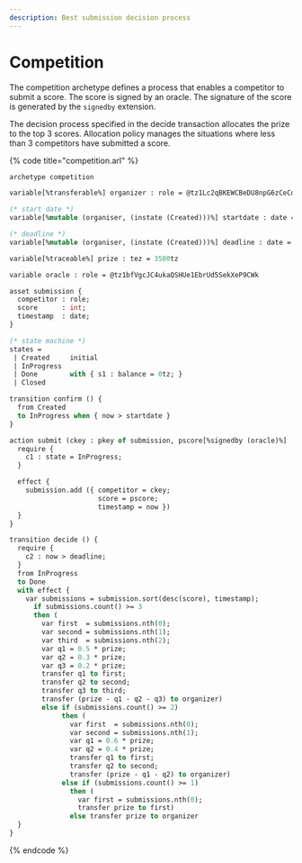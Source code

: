 ```yaml
---
description: Best submission decision process
---
```


# Competition

The competition archetype defines a process that enables a competitor to submit a score. The score is signed by an oracle. The signature of the score is generated by the `signedby` extension.

The decision process specified in the decide transaction allocates the prize to the top 3 scores. Allocation policy manages the situations where less than 3 competitors have submitted a score.

{% code title="competition.arl" %}
```ocaml
archetype competition

variable[%transferable%] organizer : role = @tz1Lc2qBKEWCBeDU8npG6zCeCqpmaegRi6Jg

(* start date *)
variable[%mutable (organiser, (instate (Created)))%] startdate : date = 2019-11-12T00:00:00

(* deadline *)
variable[%mutable (organiser, (instate (Created)))%] deadline : date = 2020-11-12T00:00:00

variable[%traceable%] prize : tez = 3500tz

variable oracle : role = @tz1bfVgcJC4ukaQSHUe1EbrUd5SekXeP9CWk

asset submission {
  competitor : role;
  score      : int;
  timestamp  : date;
}

(* state machine *)
states =
 | Created     initial
 | InProgress
 | Done        with { s1 : balance = 0tz; }
 | Closed

transition confirm () {
  from Created
  to InProgress when { now > startdate }
}

action submit (ckey : pkey of submission, pscore[%signedby (oracle)%] : int) {
  require {
    c1 : state = InProgress;
  }

  effect {
    submission.add ({ competitor = ckey;
                      score = pscore;
                      timestamp = now })
  }
}

transition decide () {
  require {
    c2 : now > deadline;
  }
  from InProgress
  to Done
  with effect {
    var submissions = submission.sort(desc(score), timestamp);
      if submissions.count() >= 3
      then (
        var first  = submissions.nth(0);
        var second = submissions.nth(1);
        var third  = submissions.nth(2);
        var q1 = 0.5 * prize;
        var q2 = 0.3 * prize;
        var q3 = 0.2 * prize;
        transfer q1 to first;
        transfer q2 to second;
        transfer q3 to third;
        transfer (prize - q1 - q2 - q3) to organizer)
        else if (submissions.count() >= 2)
             then (
               var first  = submissions.nth(0);
               var second = submissions.nth(1);
               var q1 = 0.6 * prize;
               var q2 = 0.4 * prize;
               transfer q1 to first;
               transfer q2 to second;
               transfer (prize - q1 - q2) to organizer)
             else if (submissions.count() >= 1)
               then (
                 var first = submissions.nth(0);
                 transfer prize to first)
               else transfer prize to organizer
  }
}

```
{% endcode %}


